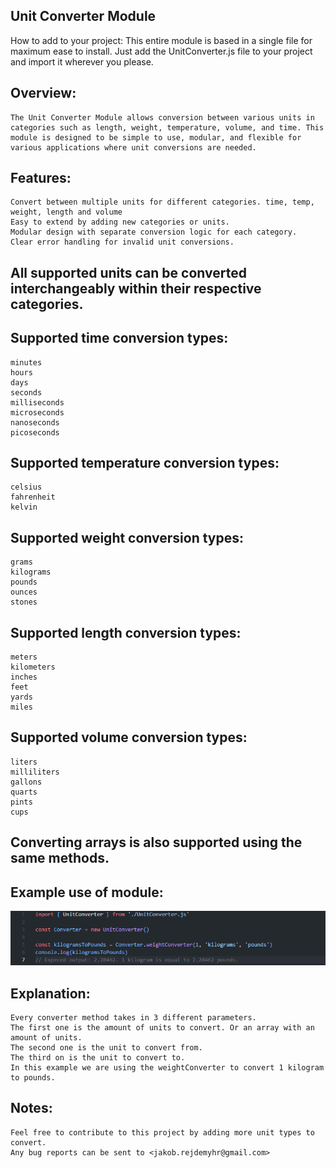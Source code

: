 ## Unit Converter Module

How to add to your project:
    This entire module is based in a single file for maximum ease to install. Just add the UnitConverter.js file to your project and import it wherever you please.

## Overview:
    The Unit Converter Module allows conversion between various units in categories such as length, weight, temperature, volume, and time. This module is designed to be simple to use, modular, and flexible for various applications where unit conversions are needed.

## Features:
    Convert between multiple units for different categories. time, temp, weight, length and volume
    Easy to extend by adding new categories or units.
    Modular design with separate conversion logic for each category.
    Clear error handling for invalid unit conversions.

## All supported units can be converted interchangeably within their respective categories.

## Supported time conversion types:
    minutes
    hours
    days
    seconds
    milliseconds
    microseconds
    nanoseconds
    picoseconds

## Supported temperature conversion types:
    celsius
    fahrenheit
    kelvin

## Supported weight conversion types:
    grams
    kilograms
    pounds
    ounces
    stones

## Supported length conversion types:
    meters
    kilometers
    inches
    feet
    yards
    miles

## Supported volume conversion types:
    liters
    milliliters
    gallons
    quarts
    pints
    cups

## Converting arrays is also supported using the same methods.

## Example use of module:
![weightConverter](./exampleUse.png)

## Explanation:
    Every converter method takes in 3 different parameters.
    The first one is the amount of units to convert. Or an array with an amount of units.
    The second one is the unit to convert from.
    The third on is the unit to convert to.
    In this example we are using the weightConverter to convert 1 kilogram to pounds.

## Notes:
    Feel free to contribute to this project by adding more unit types to convert.
    Any bug reports can be sent to <jakob.rejdemyhr@gmail.com>
